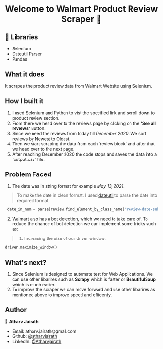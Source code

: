 
<h1 align="center">Welcome to Walmart Product Review Scraper 👋</h1>

## 🚀 Libraries
- Selenium
- Dateutil Parser
- Pandas

## What it does
It scrapes the product review data from Walmart Website using Selenium.

## How I built it

1. I used Selenium and Python to vist the specified link and scroll down to product review section.
2. From there we head over to the reviews page by clicking on the **'See all reviews'** Button.
3. Since we need the reviews from today till *December 2020*. We sort reviews by Newest to Oldest.
4. Then we start scraping the data from each 'review block' and after that we head over to the next page.
5. After reaching December 2020 the code stops and saves the data into a 'output.csv' file.

## Problem Faced 
1. The date was in string format for example *May 13, 2021*.
> To make the date in clean format. I used [dateutil](https://dateutil.readthedocs.io/en/stable/) to parse the date into required format.
~~~~py
 date_in_num = parse(review.find_element_by_class_name("review-date-submissionTime").get_attribute("content"))
~~~~

2. Walmart also has a bot detection, which we need to take care of. To reduce the chance of bot detection we can implement some tricks such as:
> 1. Increasing the size of our driver window.
```python
driver.maximize_window()
```




## What's next?
1. Since Selenium is designed to automate test for Web Applications. We can use other libarires such as **Scrapy** which is faster or **BeautifulSoup** which is much easier.
2. To improve the scraper we can move forward and use other libarires as mentioned above to improve speed and efficenty.



## Author

👤 **Atharv Jairath**

* Email: atharv.jairath@gmail.com
* Github: [@atharvjairath](https://github.com/atharvjairath)
* LinkedIn: [@Atharvjairath](https://www.linkedin.com/in/atharv-jairath-99aa78118/)

